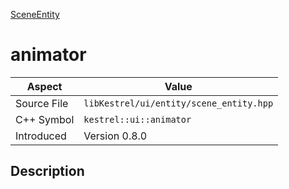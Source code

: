 [SceneEntity](index.md)
# animator
| Aspect | Value |
| --- | --- |
| Source File | `libKestrel/ui/entity/scene_entity.hpp` |
| C++ Symbol | `kestrel::ui::animator` |
| Introduced | Version 0.8.0 |
## Description
